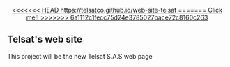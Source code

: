 <p align="center">
  <a href="https://telsatco.github.io/web-site-telsat/">
<<<<<<< HEAD
    https://telsatco.github.io/web-site-telsat
=======
    Click me!!
>>>>>>> 6a1112c1fecc75d24e3785027bace72c8160c263
  </a>
</p>

## Telsat's web site 

This project will be the new Telsat S.A.S web page
